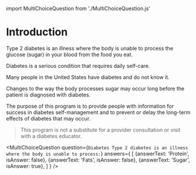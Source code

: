 import MultiChoiceQuestion from './MultiChoiceQuestion.js'

# Introduction

Type 2 diabetes is an illness where the body is unable to process the
glucose (sugar) in your blood from the food you eat.

Diabetes is a serious condition that requires daily self-care.

Many people in the United States have diabetes and do not know it.

Changes to the way the body processes sugar may occur long before the
patient is diagnosed with diabetes.

The purpose of this program is to provide people with information for
success in diabetes self-management and to prevent or delay the
long-term effects of diabetes that may occur.

> This program is not a substitute for a provider consultation or visit
> with a diabetes educator.

<MultiChoiceQuestion
question={`Diabetes Type 2 diabetes is an illness where the body is unable to process:`}
answers={
[
{answerText: 'Protein', isAnswer: false},
{answerText: 'Fats', isAnswer: false},
{answerText: 'Sugar', isAnswer: true},
]
}
/>
